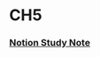 <H1> CH5 </H1>

### [Notion Study Note](https://www.notion.so/CH5-4da3845874ed42d287e04494bee31be4)
